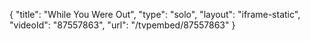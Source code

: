 {
    "title": "While You Were Out",
    "type": "solo",
    "layout": "iframe-static",
    "videoId": "87557863",
    "url": "\/tvpembed\/87557863"
}